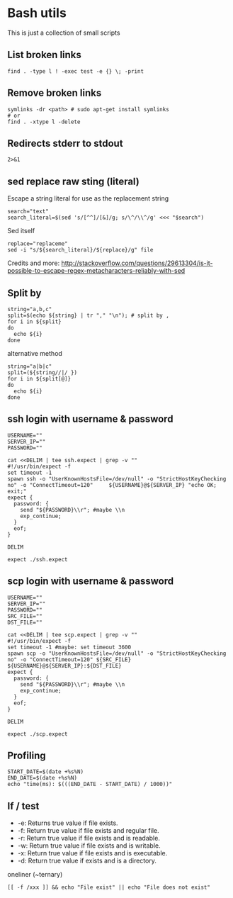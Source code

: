 # Bash utils

This is just a collection of small scripts

## List broken links

    find . -type l ! -exec test -e {} \; -print

## Remove broken links

    symlinks -dr <path> # sudo apt-get install symlinks
    # or
    find . -xtype l -delete

## Redirects stderr to stdout

    2>&1

## sed replace raw sting (literal)

Escape a string literal for use as the replacement string

    search="text"
    search_literal=$(sed 's/[^^]/[&]/g; s/\^/\\^/g' <<< "$search")

Sed itself

    replace="replaceme"
    sed -i "s/${search_literal}/${replace}/g" file

Credits and more: http://stackoverflow.com/questions/29613304/is-it-possible-to-escape-regex-metacharacters-reliably-with-sed


## Split by

    string="a,b,c"
    split=$(echo ${string} | tr "," "\n"); # split by ,
    for i in ${split}
    do
      echo ${i}
    done

alternative method

    string="a|b|c"
    split=(${string//|/ })
    for i in ${split[@]}
    do
      echo ${i}
    done


## ssh login with username & password


    USERNAME=""
    SERVER_IP=""
    PASSWORD=""

    cat <<DELIM | tee ssh.expect | grep -v ""
    #!/usr/bin/expect -f
    set timeout -1
    spawn ssh -o "UserKnownHostsFile=/dev/null" -o "StrictHostKeyChecking no" -o "ConnectTimeout=120"     ${USERNAME}@${SERVER_IP} "echo OK; exit;"
    expect {
      password: {
        send "${PASSWORD}\\r"; #maybe \\n
        exp_continue;
      }
      eof;
    }

    DELIM

    expect ./ssh.expect

## scp login with username & password

    USERNAME=""
    SERVER_IP=""
    PASSWORD=""
    SRC_FILE=""
    DST_FILE=""

    cat <<DELIM | tee scp.expect | grep -v ""
    #!/usr/bin/expect -f
    set timeout -1 #maybe: set timeout 3600
    spawn scp -o "UserKnownHostsFile=/dev/null" -o "StrictHostKeyChecking no" -o "ConnectTimeout=120" ${SRC_FILE} ${USERNAME}@${SERVER_IP}:${DST_FILE}
    expect {
      password: {
        send "${PASSWORD}\\r"; #maybe \\n
        exp_continue;
      }
      eof;
    }

    DELIM

    expect ./scp.expect

## Profiling

    START_DATE=$(date +%s%N)
    END_DATE=$(date +%s%N)
    echo "time(ms): $(((END_DATE - START_DATE) / 1000))"

## If / test

* -e: Returns true value if file exists.
* -f: Return true value if file exists and regular file.
* -r: Return true value if file exists and is readable.
* -w: Return true value if file exists and is writable.
* -x: Return true value if file exists and is executable.
* -d: Return true value if exists and is a directory.


oneliner (~ternary)

    [[ -f /xxx ]] && echo "File exist" || echo "File does not exist"
